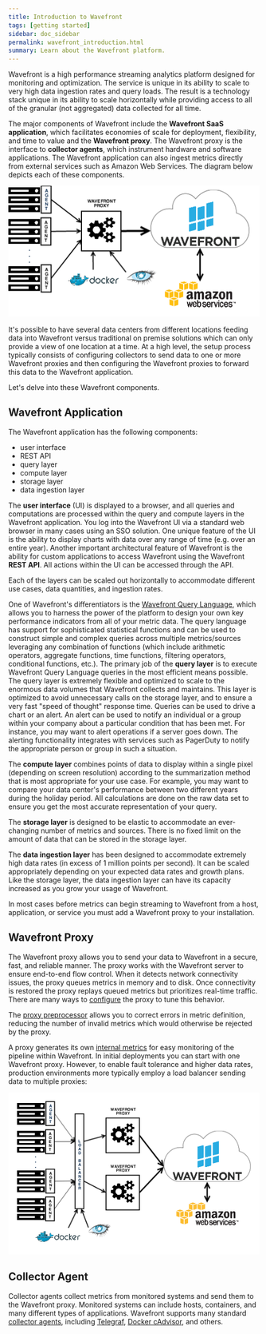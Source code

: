 ```yaml
---
title: Introduction to Wavefront
tags: [getting started]
sidebar: doc_sidebar
permalink: wavefront_introduction.html
summary: Learn about the Wavefront platform.
---
```

Wavefront is a high performance streaming analytics platform designed for monitoring and optimization.  The service is
unique in its ability to scale to very high data ingestion rates and query loads. The result is a technology stack
unique in its ability to scale horizontally while providing access to all of the granular (not aggregated) data
collected for all time.

The major components of Wavefront include the **Wavefront SaaS application**, which facilitates economies of scale for
deployment, flexibility, and time to value and the **Wavefront proxy**.  The Wavefront proxy is the interface to
**collector agents**, which instrument hardware and software applications. The Wavefront application can also ingest
metrics directly from external services such as Amazon Web Services. The diagram below depicts each of these components.

![Wavefront architecture](images/wavefront_architecture.png)

It's possible to have several data centers from different locations feeding data into Wavefront versus traditional on
premise solutions which can only provide a view of one location at a time.  At a high level, the setup process typically
consists of configuring collectors to send data to one or more Wavefront proxies and then configuring the Wavefront
proxies to forward this data to the Wavefront application.

Let's delve into these Wavefront components.

## Wavefront Application

The Wavefront application has the following components:

-   user interface
-   REST API
-   query layer
-   compute layer
-   storage layer
-   data ingestion layer

The **user interface** (UI) is displayed to a browser, and all queries and computations are processed within the query
and compute layers in the Wavefront application.  You log into the Wavefront UI via a standard web browser in many cases
using an SSO solution.  One unique feature of the UI is the ability to display charts with data over any range of time
(e.g. over an entire year). Another important architectural feature of Wavefront is the ability for custom applications
to access Wavefront using the Wavefront **REST API**.  All actions within the UI can be accessed through the API.

Each of the layers can be scaled out horizontally to accommodate different use cases, data quantities, and ingestion
rates.

One of Wavefront's differentiators is the [Wavefront Query Language](query_language_reference.html), which allows you to
harness the power of the platform to design your own key performance indicators from all of your metric data. The query
language has support for sophisticated statistical functions and can be used to construct simple and complex queries
across multiple metrics/sources leveraging any combination of functions (which include arithmetic operators, aggregate
functions, time functions, filtering operators, conditional functions, etc.). The primary job of the **query layer** is
to execute Wavefront Query Language queries in the most efficient means possible. The query layer is extremely flexible
and optimized to scale to the enormous data volumes that Wavefront collects and maintains. This layer is optimized to
avoid unnecessary calls on the storage layer, and to ensure a very fast "speed of thought" response time. Queries can be
used to drive a chart or an alert. An alert can be used to notify an individual or a group within your company about a
particular condition that has been met.  For instance, you may want to alert operations if a server goes down. The
alerting functionality integrates with services such as PagerDuty to notify the appropriate person or group in such a
situation.

The **compute layer** combines points of data to display within a single pixel (depending on screen resolution)
according to the summarization method that is most appropriate for your use case. For example, you may want to compare
your data center's performance between two different years during the holiday period. All calculations are done on the
raw data set to ensure you get the most accurate representation of your query.

The **storage layer** is designed to be elastic to accommodate an ever-changing number of metrics and sources.  There is
no fixed limit on the amount of data that can be stored in the storage layer.

The **data ingestion layer** has been designed to accommodate extremely high data rates (in excess of 1 million points
per second).  It can be scaled appropriately depending on your expected data rates and growth plans.  Like the storage
layer, the data ingestion layer can have its capacity increased as you grow your usage of Wavefront.

In most cases before metrics can begin streaming to Wavefront from a host, application, or service you must add a
Wavefront proxy to your installation.

## Wavefront Proxy

The Wavefront proxy allows you to send your data to Wavefront in a secure, fast, and reliable manner. The proxy works
with the Wavefront server to ensure end-to-end flow control. When it detects network connectivity issues, the proxy
queues metrics in memory and to disk. Once connectivity is restored the proxy replays queued metrics but prioritizes
real-time traffic. There are many ways to [configure](proxies_configuring.html) the proxy to tune this behavior.

The [proxy preprocessor](proxies_preprocessor_rules.html) allows you to correct errors in metric definition, reducing the
number of invalid metrics which would otherwise be rejected by the proxy.

A proxy generates its own [internal metrics](wavefront_monitoring.html) for easy monitoring of the pipeline within Wavefront.
In initial deployments you can start with one Wavefront proxy. However, to enable fault tolerance and higher data rates,
production environments more typically employ a load balancer sending data to multiple proxies:

![Wavefront architecture load balanced](images/wavefront_architecture_lb.png)

## Collector Agent

Collector agents collect metrics from monitored systems and send them to the Wavefront proxy. Monitored systems can include hosts, containers, and many different types of applications. Wavefront supports many standard [collector agents](wavefront_integrations.html), including [Telegraf](integrations_telegraf.html), [Docker cAdvisor​](integrations_cadvisor.html), and others.


